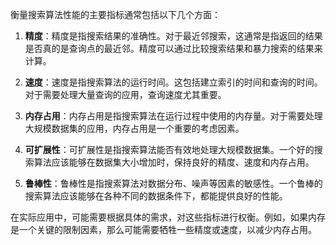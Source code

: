 衡量搜索算法性能的主要指标通常包括以下几个方面：

1. **精度**：精度是指搜索结果的准确性。对于最近邻搜索，这通常是指返回的结果是否真的是查询点的最近邻。精度可以通过比较搜索结果和暴力搜索的结果来计算。

2. **速度**：速度是指搜索算法的运行时间。这包括建立索引的时间和查询的时间。对于需要处理大量查询的应用，查询速度尤其重要。

3. **内存占用**：内存占用是指搜索算法在运行过程中使用的内存量。对于需要处理大规模数据集的应用，内存占用是一个重要的考虑因素。

4. **可扩展性**：可扩展性是指搜索算法能否有效地处理大规模数据集。一个好的搜索算法应该能够在数据集大小增加时，保持良好的精度、速度和内存占用。

5. **鲁棒性**：鲁棒性是指搜索算法对数据分布、噪声等因素的敏感性。一个鲁棒的搜索算法应该能够在各种不同的数据条件下，都能提供良好的性能。

在实际应用中，可能需要根据具体的需求，对这些指标进行权衡。例如，如果内存是一个关键的限制因素，那么可能需要牺牲一些精度或速度，以减少内存占用。